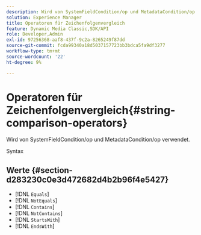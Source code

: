 ```yaml
---
description: Wird von SystemFieldCondition/op und MetadataCondition/op verwendet.
solution: Experience Manager
title: Operatoren für Zeichenfolgenvergleich
feature: Dynamic Media Classic,SDK/API
role: Developer,Admin
exl-id: 97256368-aaf8-437f-9c2a-8265249f87dd
source-git-commit: fcda99340a18d5037157723bb3bdca5fa9df3277
workflow-type: tm+mt
source-wordcount: '22'
ht-degree: 9%

---
```


# Operatoren für Zeichenfolgenvergleich{#string-comparison-operators}

Wird von SystemFieldCondition/op und MetadataCondition/op verwendet.

Syntax

## Werte {#section-d283230c0e3d472682d4b2b96f4e5427}

* [!DNL `Equals`]
* [!DNL `NotEquals`]
* [!DNL `Contains`]
* [!DNL `NotContains`]
* [!DNL `StartsWith`]
* [!DNL `EndsWith`]
